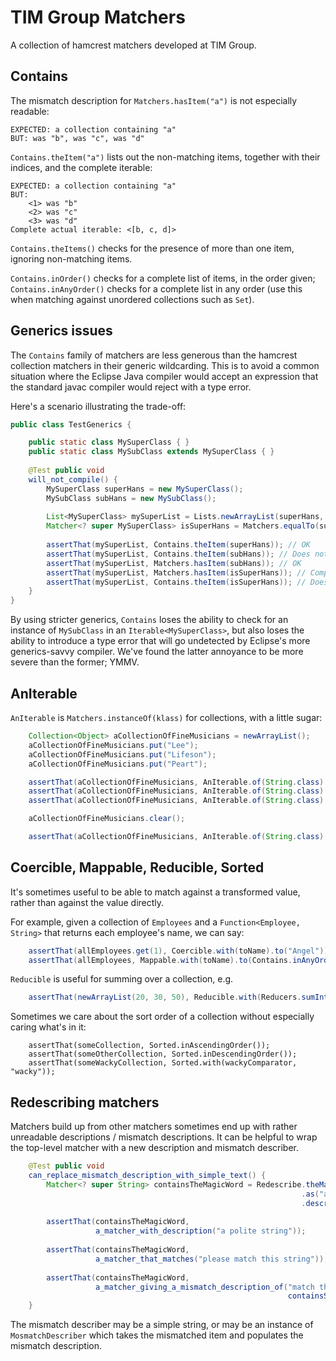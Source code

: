 TIM Group Matchers
==================

A collection of hamcrest matchers developed at TIM Group.

Contains
--------

The mismatch description for <code>Matchers.hasItem("a")</code> is not especially readable:

    EXPECTED: a collection containing "a"
    BUT: was "b", was "c", was "d"

<code>Contains.theItem("a")</code> lists out the non-matching items, together with their indices, and the complete iterable:

    EXPECTED: a collection containing "a"
    BUT:
        <1> was "b"
        <2> was "c"
        <3> was "d"
    Complete actual iterable: <[b, c, d]>

<code>Contains.theItems()</code> checks for the presence of more than one item, ignoring non-matching items.

<code>Contains.inOrder()</code> checks for a complete list of items, in the order given; <code>Contains.inAnyOrder()</code> checks for a complete list in any order (use this when matching against unordered collections such as <code>Set</code>).

Generics issues
---------------

The <code>Contains</code> family of matchers are less generous than the hamcrest collection matchers in their generic wildcarding. This is to avoid a common situation where the Eclipse Java compiler would accept an expression that the standard javac compiler would reject with a type error.

Here's a scenario illustrating the trade-off:

```java
public class TestGenerics {

    public static class MySuperClass { }
    public static class MySubClass extends MySuperClass { }
    
    @Test public void
    will_not_compile() {
        MySuperClass superHans = new MySuperClass();
        MySubClass subHans = new MySubClass();
        
        List<MySuperClass> mySuperList = Lists.newArrayList(superHans, subHans);
        Matcher<? super MySuperClass> isSuperHans = Matchers.equalTo(superHans);
        
        assertThat(mySuperList, Contains.theItem(superHans)); // OK
        assertThat(mySuperList, Contains.theItem(subHans)); // Does not compile
        assertThat(mySuperList, Matchers.hasItem(subHans)); // OK
        assertThat(mySuperList, Matchers.hasItem(isSuperHans)); // Compiles in Eclipse, but not javac
        assertThat(mySuperList, Contains.theItem(isSuperHans)); // Does not compile
    }
}
```

By using stricter generics, <code>Contains</code> loses the ability to check for an instance of <code>MySubClass</code> in an <code>Iterable&lt;MySuperClass&gt;</code>, but also loses the ability to introduce a type error that will go undetected by Eclipse's more generics-savvy compiler. We've found the latter annoyance to be more severe than the former; YMMV.

AnIterable
----------

<code>AnIterable</code> is <code>Matchers.instanceOf(klass)</code> for collections, with a little sugar:

```java
    Collection<Object> aCollectionOfFineMusicians = newArrayList();
    aCollectionOfFineMusicians.put("Lee");
    aCollectionOfFineMusicians.put("Lifeson");
    aCollectionOfFineMusicians.put("Peart");

    assertThat(aCollectionOfFineMusicians, AnIterable.of(String.class).which(Contains.inAnyOrder("Peart", "Lee", "Lifeson")));
    assertThat(aCollectionOfFineMusicians, AnIterable.of(String.class).inAscendingOrder());
    assertThat(aCollectionOfFineMusicians, AnIterable.of(String.class).withoutDuplicates());

    aCollectionOfFineMusicians.clear();

    assertThat(aCollectionOfFineMusicians, AnIterable.of(String.class).withoutContents());
```

Coercible, Mappable, Reducible, Sorted
--------------------------------------

It's sometimes useful to be able to match against a transformed value, rather than against the value directly.

For example, given a collection of <code>Employees</code> and a <code>Function&lt;Employee, String&gt;</code> that returns each employee's name, we can say:

```java
    assertThat(allEmployees.get(1), Coercible.with(toName).to("Angel"));
    assertThat(allEmployees, Mappable.with(toName).to(Contains.inAnyOrder("Cordelia", "Wesley", "Charles", "Angel")));
```

<code>Reducible</code> is useful for summing over a collection, e.g.

```java
    assertThat(newArrayList(20, 30, 50), Reducible.with(Reducers.sumIntegers).to(100));
```

Sometimes we care about the sort order of a collection without especially caring what's in it:

```
    assertThat(someCollection, Sorted.inAscendingOrder());
    assertThat(someOtherCollection, Sorted.inDescendingOrder());
    assertThat(someWackyCollection, Sorted.with(wackyComparator, "wacky"));
```

Redescribing matchers
---------------------

Matchers build up from other matchers sometimes end up with rather unreadable descriptions / mismatch descriptions. It can be helpful to wrap the top-level matcher with a new description and mismatch describer.

```java
    @Test public void
    can_replace_mismatch_description_with_simple_text() {
        Matcher<? super String> containsTheMagicWord = Redescribe.theMatcher(containsString("please"))
                                                                 .as("a polite string")
                                                                 .describingMismatchAs("an impolite string");
        
        assertThat(containsTheMagicWord,
                   a_matcher_with_description("a polite string"));
        
        assertThat(containsTheMagicWord,
                   a_matcher_that_matches("please match this string"));
        
        assertThat(containsTheMagicWord,
                   a_matcher_giving_a_mismatch_description_of("match this string or else",
                                                              containsString("\"match this string or else\" was an impolite string")));
    }
```

The mismatch describer may be a simple string, or may be an instance of <code>MosmatchDescriber</code> which takes the mismatched item and populates the mismatch description.

